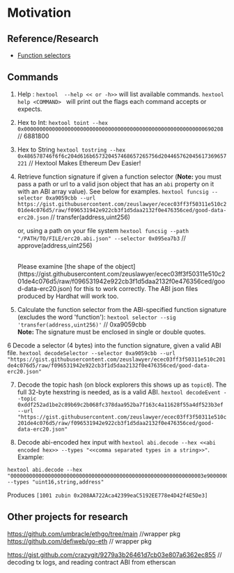# Motivation

## Reference/Research

- [Function selectors](<https://medium.com/coinmonks/function-selectors-in-solidity-understanding-and-working-with-them-25e07755e976#:~:text=The%20function%20signature%20is%20derived,myFunction(address%2Cuint256)%20.>)

## Commands

1. Help : `hextool  --help << or -h>>` will list available commands. `hextool help <COMMAND> ` will print out the flags each command accepts or expects.

2. Hex to Int: `hextool toint --hex 0x0000000000000000000000000000000000000000000000000000000000690208` // 6881800

3. Hex to String `hextool tostring --hex 0x486578746f6f6c204d616b657320457468657265756d204465762045617369657221` // Hextool Makes Ethereum Dev Easier!

4. Retrieve function signature if given a function selector (<b>Note: </b> you must pass a path or url to a valid json object that has an `abi` property on it with an ABI array value). See below for examples.
   `hextool funcsig --selector 0xa9059cbb --url https://gist.githubusercontent.com/zeuslawyer/ecec03ff3f50311e510c201de4c076d5/raw/f096531942e922cb3f1d5daa2132f0e476356ced/good-data-erc20.json` // transfer(address,uint256)

   or, using a path on your file system
   `hextool funcsig --path "/PATH/TO/FILE/erc20.abi.json" --selector 0x095ea7b3` // approve(address,uint256)

    <br>
    Please examine [the shape of the object](https://gist.githubusercontent.com/zeuslawyer/ecec03ff3f50311e510c201de4c076d5/raw/f096531942e922cb3f1d5daa2132f0e476356ced/good-data-erc20.json) for this to work correctly. The ABI json files produced by Hardhat will work too.
    <br>

5. Calculate the function selector from the ABI-specified function signature (excludes the word 'function'): `hextool selector --sig 'transfer(address,uint256)'` // 0xa9059cbb
   <br>
   <b>Note: </b> The signature must be enclosed in single or double quotes.
   <br>

6 Decode a selector (4 bytes) into the function signature, given a valid ABI file. `hextool decodeSelector --selector 0xa9059cbb --url "https://gist.githubusercontent.com/zeuslawyer/ecec03ff3f50311e510c201de4c076d5/raw/f096531942e922cb3f1d5daa2132f0e476356ced/good-data-erc20.json"`

7. Decode the topic hash (on block explorers this shows up as `topic0`). The full 32-byte hexstring is needed, as is a valid ABI. `hextool decodeEvent --topic 0xddf252ad1be2c89b69c2b068fc378daa952ba7f163c4a11628f55a4df523b3ef --url "https://gist.githubusercontent.com/zeuslawyer/ecec03ff3f50311e510c201de4c076d5/raw/f096531942e922cb3f1d5daa2132f0e476356ced/good-data-erc20.json"`

8. Decode abi-encoded hex input with `hextool abi.decode --hex <<abi encoded hex>> --types "<<comma separated types in a string>>"`.   
Example:
```
hextool abi.decode --hex "00000000000000000000000000000000000000000000000000000000000003e90000000000000000000000000000000000000000000000000000000000000060000000000000000000000000208aa722aca42399eac5192ee778e4d42f4e5de300000000000000000000000000000000000000000000000000000000000000057a7562696e000000000000000000000000000000000000000000000000000000" --types "uint16,string,address"
```

Produces `[1001 zubin 0x208AA722Aca42399eaC5192EE778e4D42f4E5De3]`



## Other projects for research
https://github.com/umbracle/ethgo/tree/main //wrapper pkg
https://github.com/defiweb/go-eth // wrapper pkg

https://gist.github.com/crazygit/9279a3b26461d7cb03e807a6362ec855 // decoding tx logs, and reading contract ABI from etherscan


